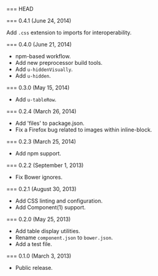 === HEAD

=== 0.4.1 (June 24, 2014)

Add `.css` extension to imports for interoperability.

=== 0.4.0 (June 21, 2014)

* npm-based workflow.
* Add new preprocessor build tools.
* Add `u-hiddenVisually`.
* Add `u-hidden`.

=== 0.3.0 (May 15, 2014)

* Add `u-tableRow`.

=== 0.2.4 (March 26, 2014)

* Add 'files' to package.json.
* Fix a Firefox bug related to images within inline-block.

=== 0.2.3 (March 25, 2014)

* Add npm support.

=== 0.2.2 (September 1, 2013)

* Fix Bower ignores.

=== 0.2.1 (August 30, 2013)

* Add CSS linting and configuration.
* Add Component(1) support.

=== 0.2.0 (May 25, 2013)

* Add table display utilities.
* Rename `component.json` to `bower.json`.
* Add a test file.

=== 0.1.0 (March 3, 2013)

* Public release.
